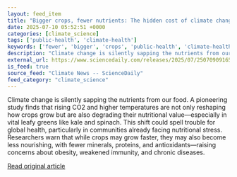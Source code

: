 ```yaml
---
layout: feed_item
title: "Bigger crops, fewer nutrients: The hidden cost of climate change"
date: 2025-07-10 05:52:51 +0000
categories: [climate_science]
tags: ['public-health', 'climate-health']
keywords: ['fewer', 'bigger', 'crops', 'public-health', 'climate-health']
description: "Climate change is silently sapping the nutrients from our food"
external_url: https://www.sciencedaily.com/releases/2025/07/250709091658.htm
is_feed: true
source_feed: "Climate News -- ScienceDaily"
feed_category: "climate_science"
---
```


Climate change is silently sapping the nutrients from our food. A pioneering study finds that rising CO2 and higher temperatures are not only reshaping how crops grow but are also degrading their nutritional value—especially in vital leafy greens like kale and spinach. This shift could spell trouble for global health, particularly in communities already facing nutritional stress. Researchers warn that while crops may grow faster, they may also become less nourishing, with fewer minerals, proteins, and antioxidants—raising concerns about obesity, weakened immunity, and chronic diseases.

[Read original article](https://www.sciencedaily.com/releases/2025/07/250709091658.htm)

